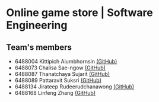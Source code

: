 # Online game store | Software Engineering

## Team's members

 - 6488004 Kittipich Aiumbhornsin [(GitHub)](https://github.com/ngzh-luke)
 - 6488073 Chalisa Sae-ngow [(GitHub)](https://github.com/NiChalii)
 - 6488087 Thanatchaya Sujarit [(GitHub)](https://github.com/ViewSuj)
 - 6488089 Pattaravit Suksri [(GitHub)](https://github.com/patchyysuk)
 - 6488134 Jirateep Rudeerudchanawong [(GitHub)](https://github.com/kikikieieiei)
 - 6488168 Linfeng Zhang [(GitHub)](https://github.com/Lr1zz)
